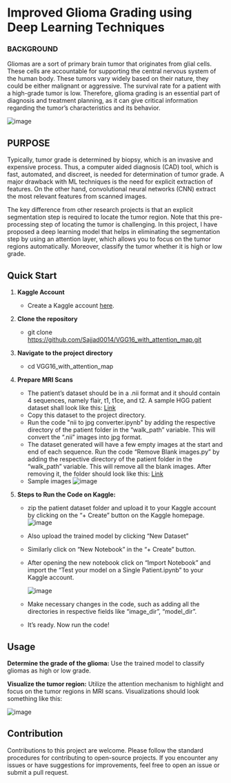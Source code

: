 # Improved Glioma Grading using Deep Learning Techniques

### BACKGROUND
	
Gliomas are a sort of primary brain tumor that originates from glial cells. These cells are accountable for supporting the central nervous system of the human body. These tumors vary widely based on their nature, they could be either malignant or aggressive. The survival rate for a patient with a high-grade tumor is low. Therefore, glioma grading is an essential part of diagnosis and treatment planning, as it can give critical information regarding the tumor’s characteristics and its behavior. 

![image](https://github.com/Sajjad0014/VGG16_with_attention_map/assets/77324837/ffa7c695-ee94-4733-809d-3e3af013cbfd)


## PURPOSE

Typically, tumor grade is determined by biopsy, which is an invasive and expensive process. Thus, a computer aided diagnosis (CAD) tool, which is fast, automated, and discreet, is needed for determination of tumor grade. A major drawback with ML techniques is the need for explicit extraction of features. On the other hand, convolutional neural networks (CNN) extract the most relevant features from scanned images. 

The key difference from other research projects is that an explicit segmentation step is required to locate the tumor region. Note that this pre-processing step of locating the tumor is challenging. In this project, I have proposed a deep learning model that helps in eliminating the segmentation step by using an attention layer, which allows you to focus on the tumor regions automatically. Moreover, classify the tumor whether it is high or low grade.

## Quick Start

1. **Kaggle Account**
   - Create a Kaggle account [here](https://www.kaggle.com/account/login).
3. **Clone the repository**
   - git clone https://github.com/Sajjad0014/VGG16_with_attention_map.git
4. **Navigate to the project directory**
   - cd VGG16_with_attention_map
2. **Prepare MRI Scans**
   - The patient’s dataset should be in a .nii format and it should contain 4 sequences, namely flair, t1, t1ce, and t2. A sample HGG patient dataset shall look like this: [Link](https://drive.google.com/drive/folders/1iwjKcridsm9hnkrTI85xJq3-PI1hK3jY?usp=sharing)
   - Copy this dataset to the project directory.
   - Run the code "nii to jpg converter.ipynb" by adding the respective directory of the patient folder in the “walk_path” variable. This will convert the “.nii” images into jpg format.
   - The dataset generated will have a few empty images at the start and end of each sequence. Run the code “Remove Blank images.py” by adding the respective directory of the patient folder in the “walk_path” variable. This will remove all the blank images. After removing it, the folder should look like this: [Link](https://drive.google.com/drive/folders/1FLE1CoHPbNE9pd-du7cDW0X-2CNWtGUH?usp=sharing)
   - Sample images
 	![image](https://github.com/Sajjad0014/VGG16_with_attention_map/assets/77324837/d9b69230-7af5-4327-97aa-4d1c848d4f36)

4. **Steps to Run the Code on Kaggle:**
   - zip the patient dataset folder and upload it to your Kaggle account by clicking on the “+ Create” button on the Kaggle homepage.
     ![image](https://github.com/Sajjad0014/VGG16_with_attention_map/assets/77324837/80bde91d-febd-4197-9cda-f88729c8dd95)
     
   - Also upload the trained model by clicking “New Dataset”
   - Similarly click on “New Notebook” in the “+ Create” button.
   - After opening the new notebook click on “Import Notebook” and import the “Test your model on a Single Patient.ipynb” to your Kaggle account.
     
     ![image](https://github.com/Sajjad0014/VGG16_with_attention_map/assets/77324837/2117ef9f-18a9-4625-88bf-8259d237005d)
     
   - Make necessary changes in the code, such as adding all the directories in respective fields like “image_dir”, “model_dir”.
   - It’s ready. Now run the code!

## Usage
   **Determine the grade of the glioma:** Use the trained model to classify gliomas as high or low grade.
   
   **Visualize the tumor region:** Utilize the attention mechanism to highlight and focus on the tumor regions in MRI scans.
   Visualizations should look something like this:
   
   ![image](https://github.com/Sajjad0014/VGG16_with_attention_map/assets/77324837/6951dee6-9b4f-4103-b7e7-3b7506698302)


## Contribution

Contributions to this project are welcome. Please follow the standard procedures for contributing to open-source projects. If you encounter any issues or have suggestions for improvements, feel free to open an issue or submit a pull request.
